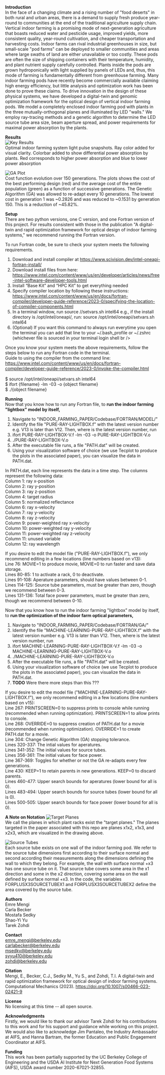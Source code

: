 **Introduction** <br />
In the face of a changing climate and a rising number of "food deserts" in both rural and urban areas, there is a demand to supply fresh produce year-round to communities at the end of the traditional agriculture supply chain. Vertical indoor farming is a promising mode of next-generation agriculture that boasts reduced water and pesticide usage, improved yields, more consistent quality, year-round cultivation, and cheaper transportation and harvesting costs. Indoor farms can rival industrial greenhouses in size, but small-scale "pod farms" can be deployed to smaller communities and areas where large swaths of land are either unavailable or too costly. These pods are often the size of shipping containers with their temperature, humidity, and plant nutrient supply carefully controlled. Plants inside the pods are grown hydroponically with light supplied by panels of LEDs and, thus, this mode of farming is fundamentally different from greenhouse farming. Many indoor farming pods have recently become commercially available claiming high energy efficiency, but little analysis and optimization work has been done to prove these claims. To drive innovation in the design of these physical systems, we have developed a digital-twin and genomic optimization framework for the optical design of vertical indoor farming pods. We model a completely enclosed indoor farming pod with plants in the three mutually-orthogonal planes and illuminated by LED "walls." We employ ray-tracing methods and a genetic algorithm to determine the LED source tube area size, beam aperture spread, and power requirements for maximal power absorption by the plants.

**Results** <br />
![Key Results](key-results.png) <br />
Optimal indoor farming system light pulse snapshots. Ray color added for visual clarity. Colorbar added to show differential power absorption by plants. Red corresponds to higher power absorption and blue to lower power absorption <br />

![GA Plot](GAplot.png) <br />
Cost function evolution over 150 generations. The plots shows the cost of the best performing design (red) and the average cost of the entire population (green) as a function of successive generations. The Genetic Algorithm (GA) was allowed to re-adapt every 10 generations. The lowest cost in generation 1 was ~0.2826 and was reduced to ~0.1531 by generation 150. This is a reduction of ~45.82%. <br />

**Setup** <br />
There are two python versions, one C version, and one Fortran version of this project. For results consistent with those in the publication "A digital-twin and rapid optimization framework for optical design of indoor farming systems," we recommend running the Fortran version. <br />

To run Fortran code, be sure to check your system meets the following requirements.
1. Download and install compiler at https://www.scivision.dev/intel-oneapi-fortran-install/ <br />
2. Download install files from here: https://www.intel.com/content/www/us/en/developer/articles/news/free-intel-software-developer-tools.html <br />
3. Install “Base Kit” and “HPC Kit” to get everything needed <br />
4. Specify compiler location by following these instructions: https://www.intel.com/content/www/us/en/docs/fortran-compiler/developer-guide-reference/2023-0/specifying-the-location-of-compiler-components.html <br />
5. In a terminal window, run source /<install-dir>/setvars.sh intel64 e.g., if the install directory is /opt/intel/oneapi/, run: source /opt/intel/oneapi/setvars.sh intel64 <br />
6. (Optional) If you want this command to always run everytime you open the terminal you can add that line to your ~/.bash_profile or ~/.zshrc (whichever file is sourced in your terminal login shell br />

Once you know your system meets the above requirements, follow the steps below to run any Fortran code in the terminal. <br />
Guide to using the compiler from the command line: https://www.intel.com/content/www/us/en/docs/fortran-compiler/developer-guide-reference/2023-0/invoke-the-compiler.html <br /><br />
$ source /opt/intel/oneapi/setvars.sh intel64 <br />
$ ifort {filename} -lm -03 -o {object filename} <br />
$ ./{object filename} <br />

**Running** <br />
Now that you know how to run any Fortran file, to **run the indoor farming "lightbox" model by itself,** <br />
1. Navigate to "INDOOR_FARMING_PAPER/Codebase/FORTRAN/MODEL/"
2. Identify the file "PURE-RAY-LIGHTBOX.f" with the latest version number e.g. V13 is later than V12. Then, where <XX> is the latest version number, run <br />
3. ifort PURE-RAY-LIGHTBOX-V<XX>.f -lm -03 -o PURE-RAY-LIGHTBOX-V<XX>.o <br />
4. ./PURE-RAY-LIGHTBOX-V<XX>.o <br />
5. After the executable file runs, a file "PATH.dat" will be created. <br />
6. Using your visualization software of choice (we use Tecplot to produce the plots in the associated paper), you can visualize the data in PATH.dat. <br />

In PATH.dat, each line represents the data in a time step. The columns represent the following data: <br />
Column 1: ray x-position <br />
Column 2: ray y-position <br />
Column 3: ray z-position <br />
Column 4: target radius <br />
Column 5: normalized reflectance <br />
Column 6: ray x-velocity <br />
Column 7: ray y-velocity <br />
Column 8: ray z-velocity <br />
Column 9: power-weighted ray x-velocity <br />
Column 10: power-weighted ray y-velocity <br />
Column 11: power-weighted ray z-velocity <br />
Column 11: unused variable <br />
Column 12: ray wavelength <br />

If you desire to edit the model file ("PURE-RAY-LIGHTBOX.f"), we only recommend editing in a few locations (line numbers based on v13): <br />
Line 76: MOVIE=1 to produce movie, MOVIE=0 to run faster and save data storage. <br />
Lines 80-85: 1 to activate a rack, 0 to deactivate. <br />
Lines 91-108: Aperature parameters, should have values between 0-1. <br />
Lines 114-125: Source tube parameters, must be greater than zero, though we recommend between 0-3. <br />
Lines 131-136: Total face power parameters, must be greater than zero, though we recommend between 0-10. <br />

Now that you know how to run the indoor farming "lightbox" model by itself, to **run the optimization of the indoor farm optical parameters,** <br />
1. Navigate to "INDOOR_FARMING_PAPER/Codebase/FORTRAN/GA/"
2. Identify the file "MACHINE-LEARNING-PURE-RAY-LIGHTBOX.f" with the latest version number e.g. V13 is later than V12. Then, where <XX> is the latest version number, run <br />
3. ifort MACHINE-LEARNING-PURE-RAY-LIGHTBOX-V<XX>.f -lm -03 -o MACHINE-LEARNING-PURE-RAY-LIGHTBOX-V<XX>.o <br />
4. ./MACHINE-LEARNING-PURE-RAY-LIGHTBOX-V<XX>.o <br />
5. After the executable file runs, a file "PATH.dat" will be created. <br />
6. Using your visualization software of choice (we use Tecplot to produce the plots in the associated paper), you can visualize the data in PATH.dat. <br />
7. **TODO** Were there more steps than this ???
  
If you desire to edit the model file ("MACHINE-LEARNING-PURE-RAY-LIGHTBOX.f"), we only recommend editing in a few locations (line numbers based on v15): <br />
Line 267: PRINTSCREEN=0 to suppress prints to console while running (recommended when running optimization). PRINTSCREEN=1 to allow prints to console. <br />
Line 268: OVERRIDE=0 to suppress creation of PATH.dat for a movie (recommended when running optimization). OVERRIDE=1 to create PATH.dat for a movie. <br />
Line 304: Change Genetic Algorithm (GA) stopping tolerance. <br />
Lines 320-337: The intial values for aperatures. <br />
Lines 341-352: The initial values for source tubes. <br />
Lines 356-361: The initial values for face power. <br />
Line 367-369: Toggles for whether or not the GA re-adapts every few generations. <br />
Line 430: KEEP=1 to retain parents in new generations. KEEP=0 to discard parents. <br />
Lines 460-477: Upper search bounds for aperatures (lower bound for all is 0). <br />
Lines 483-494: Upper search bounds for source tubes (lower bound for all is 0).<br />
Lines 500-505: Upper search bounds for face power (lower bound for all is 0). <br />

**A Note on Notation**
![Target Planes](target-planes.png) <br />
We call the planes in which plant racks exist the "target planes." The planes targeted in the paper associated with this repo are planes x1x2, x1x3, and x2x3, which are visualized in the drawing above. <br />

![Source Tubes](source-tube-guide.png) <br />
Each source tube exists on one wall of the indoor farming pod. We refer to the source tube dimensions first according to their surface normal and second according their measurements along the dimensions defining the wall to which they belong. For example, the wall with surface normal +x3 has one source tube on it. That source tube covers some area in the x1 direction and some in the x2 direction, covering some area on the wall defined by surface normal +x3. In the code, the variables FORPLUSX3SOURCETUBEX1 and FORPLUSX3SOURCETUBEX2 define the area covered by the source tube. <br />

**Authors** <br />
Emre Mengi <br />
Carla Becker <br />
Mostafa Sedky <br />
Shao-Yi Yu <br />
Tarek Zohdi <br />

**Contact** <br />
emre_mengi@berkeley.edu <br />
carlabecker@berkeley.edu <br />
msedky@berkeley.edu <br />
syyu410@berkeley.edu <br />
zohdi@berkeley.edu <br />

**Citation** <br />
Mengi, E., Becker, C.J., Sedky M., Yu S., and Zohdi, T.I. A digital-twin and rapid optimization framework for optical design of indoor farming systems.  Computational Mechanics (2023). https://doi.org/10.1007/s00466-023-02421-9 <br />

**License** <br />
No licensing at this time -- all open source. <br />

**Acknowledgments** <br />
Firstly, we would like to thank our advisor Tarek Zohdi for his contributions to this work and for his support and guidance while working on this project. We would also like to acknowledge Jim Pantaleo, the Industry Ambassador at AIFS, and Hanna Bartram, the former Education and Public Engagement Coordinator at AIFS. <br />

**Funding** <br />
This work has been partially supported by the UC Berkeley College of Engineering and the USDA AI Institute for Next Generation Food Systems (AIFS), USDA award number 2020-67021-32855.
